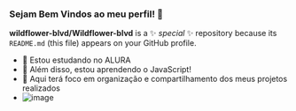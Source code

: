 ### Sejam Bem Vindos ao meu perfil! 👋

**wildflower-blvd/Wildflower-blvd** is a ✨ _special_ ✨ repository because its `README.md` (this file) appears on your GitHub profile.

- 🔭 Estou estudando no ALURA
- 🌱 Além disso, estou aprendendo o JavaScript!
- 👯 Aqui terá foco em organização e compartilhamento dos meus projetos realizados
- ![![image](https://github.com/wildflower-blvd/Wildflower-blvd/assets/169568964/aa3f085d-fead-45c5-88a3-4bf38ce71726)](link)
